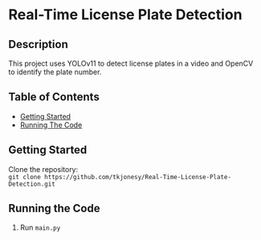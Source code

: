 # Real-Time License Plate Detection

## Description
This project uses YOLOv11 to detect license plates in a video and OpenCV to identify the plate number.

## Table of Contents

- [Getting Started](#getting-started)
- [Running The Code](#running-the-code)

## Getting Started
Clone the repository:<br>
`git clone https://github.com/tkjonesy/Real-Time-License-Plate-Detection.git`

## Running the Code
1. Run `main.py`